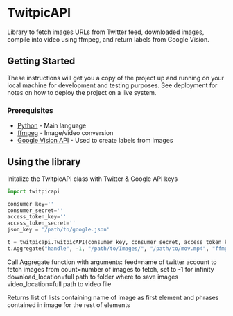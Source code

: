 # TwitpicAPI

Library to fetch images URLs from Twitter feed, downloaded images, compile into video using ffmpeg, and return labels from Google Vision.

## Getting Started

These instructions will get you a copy of the project up and running on your local machine for development and testing purposes. See deployment for notes on how to deploy the project on a live system.

### Prerequisites

* [Python](http://www.python.org) - Main language
* [ffmpeg](https://www.ffmpeg.org/) - Image/video conversion
* [Google Vision API](https://cloud.google.com/vision/) - Used to create labels from images

## Using the library

Initalize the TwitpicAPI class with Twitter & Google API keys

```python
import twitpicapi

consumer_key=''
consumer_secret=''
access_token_key=''
access_token_secret=''
json_key = '/path/to/google.json'

t = twitpicapi.TwitpicAPI(consumer_key, consumer_secret, access_token_key, access_token_secret, json_key)
t.Aggregate("handle", -1, "/path/to/Images/", "/path/to/mov.mp4", "ffmpeg")
```

Call Aggregate function with arguments: 
feed=name of twitter account to fetch images from
count=number of images to fetch, set to -1 for infinity
download_location=full path to folder where to save images
video_location=full path to video file

Returns list of lists containing name of image as first element and phrases contained in image for the rest of elements
